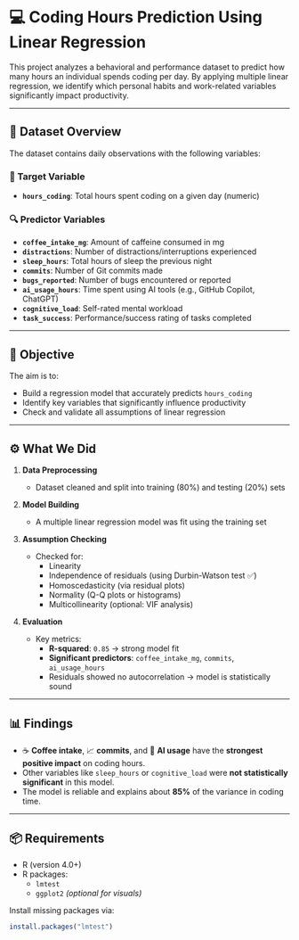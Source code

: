 # 💻 Coding Hours Prediction Using Linear Regression

This project analyzes a behavioral and performance dataset to predict how many hours an individual spends coding per day. By applying multiple linear regression, we identify which personal habits and work-related variables significantly impact productivity.

---

## 📁 Dataset Overview

The dataset contains daily observations with the following variables:

### 🎯 Target Variable
- **`hours_coding`**: Total hours spent coding on a given day (numeric)

### 🔍 Predictor Variables
- **`coffee_intake_mg`**: Amount of caffeine consumed in mg
- **`distractions`**: Number of distractions/interruptions experienced
- **`sleep_hours`**: Total hours of sleep the previous night
- **`commits`**: Number of Git commits made
- **`bugs_reported`**: Number of bugs encountered or reported
- **`ai_usage_hours`**: Time spent using AI tools (e.g., GitHub Copilot, ChatGPT)
- **`cognitive_load`**: Self-rated mental workload
- **`task_success`**: Performance/success rating of tasks completed

---

## 🎯 Objective

The aim is to:
- Build a regression model that accurately predicts `hours_coding`
- Identify key variables that significantly influence productivity
- Check and validate all assumptions of linear regression

---

## ⚙️ What We Did

1. **Data Preprocessing**
   - Dataset cleaned and split into training (80%) and testing (20%) sets

2. **Model Building**
   - A multiple linear regression model was fit using the training set

3. **Assumption Checking**
   - Checked for:
     - Linearity
     - Independence of residuals (using Durbin-Watson test ✅)
     - Homoscedasticity (via residual plots)
     - Normality (Q-Q plots or histograms)
     - Multicollinearity (optional: VIF analysis)

4. **Evaluation**
   - Key metrics:
     - **R-squared**: `0.85` → strong model fit
     - **Significant predictors**: `coffee_intake_mg`, `commits`, `ai_usage_hours`
     - Residuals showed no autocorrelation → model is statistically sound

---

## 📊 Findings

- ☕ **Coffee intake**, 📈 **commits**, and 🤖 **AI usage** have the **strongest positive impact** on coding hours.
- Other variables like `sleep_hours` or `cognitive_load` were **not statistically significant** in this model.
- The model is reliable and explains about **85%** of the variance in coding time.

---

## 📦 Requirements

- R (version 4.0+)
- R packages:
  - `lmtest`
  - `ggplot2` *(optional for visuals)*

Install missing packages via:
```r
install.packages("lmtest")
